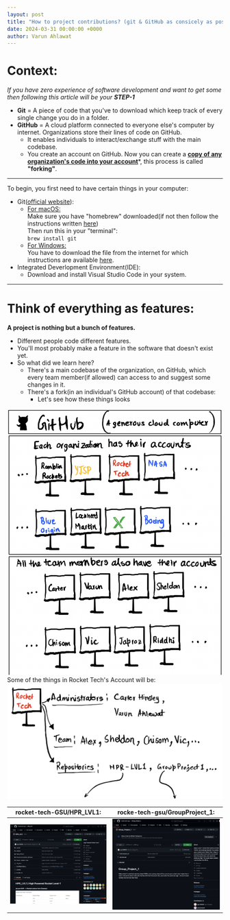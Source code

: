 ```yaml
---
layout: post
title: "How to project contributions? (git & GitHub as consicely as possible)"
date: 2024-03-31 00:00:00 +0000
author: Varun Ahlawat
---
```

<link rel="stylesheet" href="../assets/styles.css">

# Context:<br>
<i>If you have zero experience of software development and want to get some then following this article will be your <b>STEP-1</b></i>
- **Git** = A piece of code that you've to download which keep track of every single change you do in a folder.
- **GitHub** = A cloud platform connected to everyone else's computer by internet. Organizations store their lines of code on GitHub. <br> 
  - It enables individuals to interact/exchange stuff with the main codebase. 
  - You create an account on GitHub. Now you can create a <b><u>copy of any organization's code into your account</u></b>*, this process is called **"forking"**.
<hr>
To begin, you first need to have certain things in your computer:

- Git([official website](https://git-scm.com/book/en/v2/Getting-Started-Installing-Git)):
  - <u>For macOS:</u><br>
  Make sure you have "homebrew" downloaded(if not then follow the instructions written [here](https://brew.sh/))<br>
  Then run this in your "terminal":<br>`brew install git`
  - <u>For Windows:</u><br>
  You have to download the file from the internet for which instructions are available [here](https://git-scm.com/download/win).
- Integrated Deverlopment Environment(IDE):
  - Download and install Visual Studio Code in your system.
<hr>


# Think of everything as features:
**A project is nothing but a bunch of features.**
- Different people code different features.
- You'll most probably make a feature in the software that doesn't exist yet.
- So what did we learn here?
  - There's a main codebase of the organization, on GitHub, which every team member(if allowed) can access to and suggest some changes in it.
  - There's a fork(in an individual's GitHub account) of that codebase:
    - Let's see how these things looks

<!-- 
<div style="display:flex;">
  <img src="../assets/pages/git/image.png" alt="Image 1" style="margin-right:10px;">
  <img src="../assets/pages/git/image copy.png" alt="Image 2">
</div> -->

<img class="limit" src="../assets/pages/git/image copy 2.png" style="margin-right:10px;"><br>
Some of the things in Rocket Tech's Account will be:<br>
<img class ="limit" src="../assets/pages/git/image copy 3.png" style="margin-right:10px;">

| rocket-tech-GSU/HPR_LVL1:      | rocke-tech-gsu/GroupProject_1: |
| ----------- | ----------- |
| <img src="../assets/pages/git/image.png" alt="Image 1" style="margin-right:10px;"> | <img src="../assets/pages/git/image copy.png" alt="Image 2"> |
